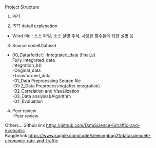 Project Structure
1. PPT

2. PPT detail explanation
- Word file : 소스 파일, 소스 설명 주석, 사용한 함수들에 대한 설명 등

3. Source code&Dataset
- 00_Data(folder)
	-Integrated_data (final_v)<br>
		Fully_integrated_data<br>
		integration_b()<br>
	-Original_data<br>
	-Transformed_data<br>
  -01_Data Preprocssing Source file<br>
  -01-2_Data Preprocessing(after integration)<br>
  -02_Correlation and Visualization<br>
  -03_Data analysis&Algorithm<br>
  -04_Evoluation<br>
4. Peer review<br>
-Peer review

Others...
Github link
https://github.com/DataScience-6/traffic-and-economic<br>
Kaggle link
https://www.kaggle.com/code/sleepingbag21/datascience6-economic-rate-and-traffic
